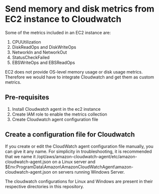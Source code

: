 # Send memory and disk metrics from EC2 instance to Cloudwatch
Some of the metrics included in an EC2 instance are:
1. CPUUtilization
2. DiskReadOps and DiskWriteOps
3. NetworkIn and NetworkOut
4. StatusCheckFailed
5. EBSWriteOps and EBSReadOps

EC2 does not provide OS-level memory usage or disk usage metrics. Therefore we would have to integrate Cloudwatch and get them as custom metrics.

## Pre-requisites
1. Install Cloudwatch agent in the ec2 instance
2. Create IAM role to enable the metrics collection
3. Create Cloudwatch agent configuration file


## Create a configuration file for Cloudwatch
If you create or edit the CloudWatch agent configuration file manually, you can give it any name. For simplicity in troubleshooting, it is recommended that we name it /opt/aws/amazon-cloudwatch-agent/etc/amazon-cloudwatch-agent.json on a Linux server and $Env:ProgramData\Amazon\AmazonCloudWatchAgent\amazon-cloudwatch-agent.json on servers running Windows Server.  

The cloudwatch configurations for Linux and Windows are present in their respective directories in this repository.